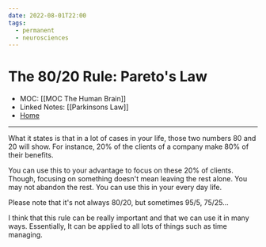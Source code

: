 ```yaml
---
date: 2022-08-01T22:00
tags:
  - permanent
  - neurosciences
---
```

# The 80/20 Rule: Pareto's Law
- MOC: [[MOC The Human Brain]]
- Linked Notes: [[Parkinsons Law]]
- [Home](https://misudashi.ga/)
---------- 
What it states is that in a lot of cases in your life, those two numbers 80 and 20 will show. For instance, 20% of the clients of a company make 80% of their benefits.

You can use this to your advantage to focus on these 20% of clients. Though, focusing on something doesn't mean leaving the rest alone. You may not abandon the rest. You can use this in your every day life.

Please note that it's not always 80/20, but sometimes 95/5, 75/25...

I think that this rule can be really important and that we can use it in many ways. Essentially, It can be applied to all lots of things such as time managing. 